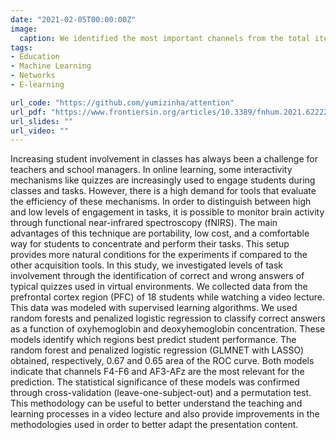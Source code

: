 ```yaml
---
date: "2021-02-05T00:00:00Z"
image:
  caption: We identified the most important channels from the total iterations in training the model.
tags:
- Education
- Machine Learning
- Networks
- E-learning

url_code: "https://github.com/yumizinha/attention"
url_pdf: "https://www.frontiersin.org/articles/10.3389/fnhum.2021.622224/full"
url_slides: ""
url_video: ""
---
```


Increasing student involvement in classes has always been a challenge for teachers and school managers. In online learning, some interactivity mechanisms like quizzes are increasingly used to engage students during classes and tasks. However, there is a high demand for tools that evaluate the efficiency of these mechanisms. In order to distinguish between high and low levels of engagement in tasks, it is possible to monitor brain activity through functional near-infrared spectroscopy (fNIRS). The main advantages of this technique are portability, low cost, and a comfortable way for students to concentrate and perform their tasks. This setup provides more natural conditions for the experiments if compared to the other acquisition tools. In this study, we investigated levels of task involvement through the identification of correct and wrong answers of typical quizzes used in virtual environments. We collected data from the prefrontal cortex region (PFC) of 18 students while watching a video lecture. This data was modeled with supervised learning algorithms. We used random forests and penalized logistic regression to classify correct answers as a function of oxyhemoglobin and deoxyhemoglobin concentration. These models identify which regions best predict student performance. The random forest and penalized logistic regression (GLMNET with LASSO) obtained, respectively, 0.67 and 0.65 area of the ROC curve. Both models indicate that channels F4-F6 and AF3-AFz are the most relevant for the prediction. The statistical significance of these models was confirmed through cross-validation (leave-one-subject-out) and a permutation test. This methodology can be useful to better understand the teaching and learning processes in a video lecture and also provide improvements in the methodologies used in order to better adapt the presentation content.